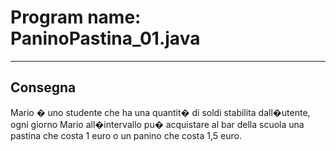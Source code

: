 # Program name: PaninoPastina_01.java
---

## Consegna

Mario � uno studente che ha una quantit� di soldi stabilita dall�utente, ogni giorno Mario all�intervallo pu� acquistare
al bar della scuola una pastina che costa 1 euro o un panino che costa 1,5 euro.